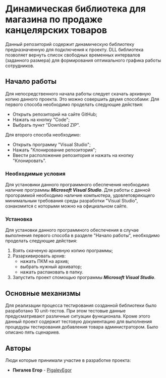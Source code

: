 # Динамическая библиотека для магазина по продаже канцелярских товаров
Данный репозиторий содержит динамическую библиотеку предназначенную для подключения к проекту. DLL библиотека позволяет вернуть список свободных временных интервалов (заданного размера) для формирования оптимального графика работы сотрудников.

## Начало работы
Для непосредственного начала работы следует скачать архивную копию данного проекта. Это можно совершить двумя способами:
Для первого способа необходимо проделать следующие действия:
+ Открыть репозиторий на сайте GitHub;
+ Нажать на кнопку "Code";
+ Выбрать пункт "Download ZIP".

Для второго способа необходимо:
+ Открыть программу "Visual Studio";
+ Нажать "Клонирование репозитория";
+ Ввести расположение репозитория и нажать на кнопку "Клонировать".

### Необходимые условия
Для установики данного программного обеспечения необходимо наличие программы ***Microsoft Visual Studio***.
Для работы с данной прогораммой необходимо наличие компьютера, удовлетовряющего минимальным требования среды разработки "Visual Studio", ознакомится с которыми можно на официальном сайте.

### Установка
Для установки данного программного обеспечения в случае выполнения первого способа в разделе "Начало работы", необходимо проделать следующие действия:
1. Взять скаченую архивную копию программы;
2. Разархивировать архив:
   + нажать ПКМ на архив;
   + выбрать нужный архиватор;
   + нажать распаковать в папку.
3. Запустить проект спомощью программы ***Microsoft Visual Studio***.

## Основные механизмы
Для реализации процесса тестирования созданной библиотеки было разработано 10 unit-тестов. При этом тестовые данные предусматривают различные ситуации функционала.
Кроме этого данный проект содержит тестовую документацию для выполнения процедуры тестирования добавления товара администратором. Было описано пять сценариев.

## Авторы
Люди которые принимали участие в разработке проекта:
* **Пигалев Егор** - [PigalevEgor](https://github.com/EgorPigalev)
